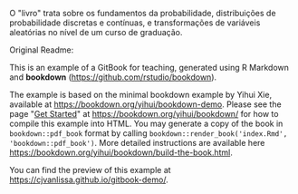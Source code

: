 O "livro" trata sobre os fundamentos da probabilidade, distribuições de probabilidade discretas e contínuas, 
e transformações de variáveis aleatórias no nível de um curso de graduação. 


Original Readme:
 
This is an example of a GitBook for teaching, generated using 
R Markdown and **bookdown** (https://github.com/rstudio/bookdown). 

The example
is based on the minimal bookdown example by Yihui Xie, available at
https://bookdown.org/yihui/bookdown-demo.
Please see the page "[Get Started](https://bookdown.org/yihui/bookdown/get-started.html)" at https://bookdown.org/yihui/bookdown/ for how to compile this example into HTML. You may generate a copy of the book in `bookdown::pdf_book` format by calling `bookdown::render_book('index.Rmd', 'bookdown::pdf_book')`. More detailed instructions are available here https://bookdown.org/yihui/bookdown/build-the-book.html.

You can find the preview of this example at https://cjvanlissa.github.io/gitbook-demo/.

